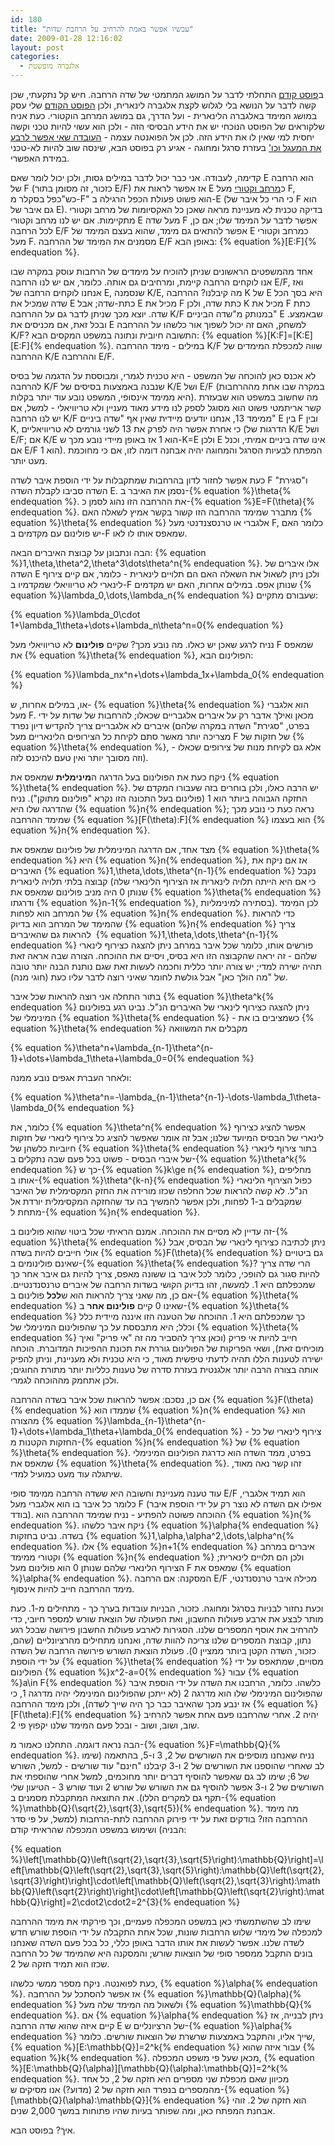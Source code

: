 ```yaml
---
id: 180
title: "עכשיו אפשר באמת להרחיב על הרחבת שדות"
date: 2009-01-28 12:16:02
layout: post
categories: 
  - אלגברה מופשטת
---
```

ב<a href="http://www.gadial.net/2009/01/06/field_extensions/">פוסט קודם</a> התחלתי לדבר על המושג המתמטי של שדה הרחבה. חיש קל נתקעתי, שכן קשה לדבר על הנושא בלי לגלוש לקצת אלגברה לינארית, ולכן <a href="http://www.gadial.net/2009/01/21/n_dimensions_intro/">הפוסט הקודם</a> שלי עסק במושג המימד באלגברה הלינארית - ועל הדרך, גם במושג המרחב הוקטורי. כעת אניח שלקוראים של הפוסט הנוכחי יש את הידע הבסיסי הזה - ולכן הוא עשוי להיות טכני וקשה יחסית למי שאין לו את הידע הזה. לכן אל הפואנטה עצמה - <a href="http://he.wikipedia.org/wiki/%D7%94%D7%91%D7%A2%D7%99%D7%95%D7%AA_%D7%94%D7%92%D7%90%D7%95%D7%9E%D7%98%D7%A8%D7%99%D7%95%D7%AA_%D7%A9%D7%9C_%D7%99%D7%9E%D7%99_%D7%A7%D7%93%D7%9D">העובדה שאי אפשר לרבע את המעגל וכו'</a> בעזרת סרגל ומחוגה - אגיע רק בפוסט הבא, שינסה שוב להיות לא-טכני במידת האפשרי.

קדימה, לעבודה. אני כבר יכול לדבר במילים גסות, ולכן יכול לומר שאם E הוא הרחבה של F (כזכור, זה מסומן בתור E/F) אז אפשר לראות את E כ<a href="http://he.wikipedia.org/wiki/%D7%9E%D7%A8%D7%97%D7%91_%D7%95%D7%A7%D7%98%D7%95%D7%A8%D7%99">מרחב וקטורי</a> מעל F, כש"כפל בסקלר מ-F" הוא פשוט פעולת הכפל הרגילה ב-E (כי הרי כל איבר של F הוא גם איבר של E). בדיקה טכנית לא מעניינת מראה שאכן כל האקסיומות של מרחב וקטורי מתקיימות. אם יש לנו מרחב וקטורי E מעל שדה F אפשר לדבר על המימד שלו; אם כן, לכל הרחבה E/F אפשר להתאים גם מימד, שהוא בעצם המימד של E כמרחב וקטורי מעל F. מסמנים את המימד של ההרחבה E/F באופן הבא: {% equation %}[E:F]{% endequation %}.

אחד מהמשפטים הראשונים שניתן להוכיח על מימדים של הרחבות עוסק במקרה שבו אנו לוקחים הרחבה קיימת, ומרחיבים גם אותה. כלומר, אם יש לנו הרחבה E/F, ואז אנחנו לוקחים הרחבה של E, שנסמנה K/E, מה קיבלנו? ההרחבה K של E היא בסך הכל שדה שמכיל את E כתת-שדה; אבל E מכיל את F כתת שדה, ולכן K מכיל את F כתת שדה. יוצא מכך שניתן לדבר גם על ההרחבה K/F במנותק מ"שדה הביניים" E שבאמצע. ובכל זאת, אם מכניסים את E למשחק, האם זה יכול לשפוך אור כלשהו על ההרחבה K/F? התשובה חיובית ונתונה במשפט המקסים הבא: {% equation %}[K:F]=[K:E][E:F]{% endequation %}. במילים - מימד ההרחבה K/F שווה למכפלת המימדים של ההרחבה K/E וההרחבה E/F.

לא אכנס כאן להוכחה של המשפט - היא טכנית לגמרי, ומבוססת על הדגמה של בסיס להרחבה K/F שנבנה באמצעות בסיסים של K/E ושל E/F (במקרה שבו אחת מההרחבות היא ממימד אינסופי, המשפט נובע עוד יותר בקלות). מה שחשוב במשפט הוא שבעזרת קשר אריתמטי פשוט הוא מסוגל לספק לנו מידע מאוד מעניין ולא טריוויאלי - למשל, אם יש לנו הרחבה K/F ממימד 13, אנחנו יודעים מיידית שאין אף "שדה ביניים" E בין F ובין K, כי אחרת אפשר היה לפרק את 13 לשני גורמים לא טריוויאליים (הדרגות של K/E ושל E/F; אם K/E הוא 1 אז באופן מיידי נובע מכך ש-K=E ולכן E אינו שדה ביניים אמיתי, וכנל אם E/F הוא 1). המפתח לבעיות הסרגל והמחוגה יהיה אבחנה דומה לזו, אם כי מחוכמת מעט יותר.

כעת אפשר לחזור לדון בהרחבות שמתקבלות על ידי הוספת איבר לשדה F ו"סגירת" השדה סביבו לקבלת השדה E. נסמן את האיבר ב-{% equation %}\theta{% endequation %}. את ההרחבה הזו נהוג לסמן כ-{% equation %}E=F(\theta){% endequation %}. מתברר שמימד ההרחבה הזו קשור בקשר אמיץ לשאלה האם {% equation %}\theta{% endequation %} אלגברי או טרנסצנדנטי מעל F, כלומר האם יש פולינום עם מקדמים ב-F שמאפס אותו לו לאו.

הבה ונתבונן על קבוצת האיברים הבאה: {% equation %}1,\theta,\theta^2,\theta^3\dots\theta^n{% endequation %}. אלו איברים של השדה E ולכן ניתן לשאול את השאלה האם הם תלויים לינארית - כלומר, אם קיים צירוף לינארי לא טריוויאלי שמקדמיו ב-F שנותן אפס. במילים אחרות, האם יש מקדמים {% equation %}\lambda_0,\dots,\lambda_n{% endequation %} שעבורם מתקיים:

{% equation %}\lambda_0\cdot 1+\lambda_1\theta+\dots+\lambda_n\theta^n=0{% endequation %}

נניח לרגע שאכן יש כאלו. מה נובע מכך? שקיים <strong>פולינום</strong> לא טריוויאלי מעל F שמאפס את {% equation %}\theta{% endequation %}, הפולינום הבא:

{% equation %}\lambda_nx^n+\dots+\lambda_1x+\lambda_0{% endequation %}

או, במילים אחרות, ש- {% equation %}\theta{% endequation %} הוא אלגברי מעל F. מכאן ואילך אדבר רק על איברים אלגבריים שכאלו; להרחבות של שדות על ידי איברים לא אלגבריים צריך להקדיש דיון נפרד (בפרט, "סגירת" השדה במקרה שלהם מצריכה יותר מאשר סתם לקיחת כל הצירופים הלינאריים מעל F של חזקות של {% equation %}\theta{% endequation %}, אלא גם לקיחת מנות של צירופים שכאלו - וזה מסובך יותר ואין טעם להיכנס לזה).

ניקח כעת את הפולינום בעל הדרגה ה<strong>מינימלית</strong> שמאפס את {% equation %}\theta{% endequation %}. יש הרבה כאלו, ולכן בוחרים בזה שעבורו המקדם של החזקה הגבוהה ביותר הוא 1 (פולינום בעל התכונה הזו נקרא "פולינום מתוקן"). נניח שהדרגה שלו היא {% equation %}n{% endequation %}; נראה כעת כי נובע מכך שמימד ההרחבה {% equation %}[F(\theta):F]{% endequation %} הוא בעצמו {% equation %}n{% endequation %}.

מצד אחד, אם הדרגה המינימלית של פולינום שמאפס את {% equation %}\theta{% endequation %} היא {% equation %}n{% endequation %}, אז אם ניקח את האיברים {% equation %}1,\theta,\dots,\theta^{n-1}{% endequation %} נקבל קבוצה בלתי תלויה לינארית (כי אם היא הייתה תלויה לינארית אז הצירוף הלינארי שלה שנותן 0 היה מניב פולינום שמאפס את {% equation %}\theta{% endequation %} ודרגתו {% equation %}n-1{% endequation %}, בסתירה למינימליות). לכן המימד של המרחב הוא לפחות {% equation %}n{% endequation %}. כדי להראות שהמימד של המרחב הוא בדיוק {% equation %}n{% endequation %} צריך להראות גם שהאיברים  {% equation %}1,\theta,\dots,\theta^{n-1}{% endequation %} פורשים אותו, כלומר שכל איבר במרחב ניתן להצגה כצירוף לינארי שלהם - זה יראה שהקבוצה הזו היא בסיס, ויסיים את ההוכחה. הצורה שבה אראה זאת תהיה ישירה למדי; יש צורה יותר כללית וחכמה לעשות זאת שגם נותנת הבנה יותר טובה של "מה הולך כאן" אבל גולשת לחומר שאיני רוצה לדבר עליו כעת (חוגי מנה).

בתור התחלה אני רוצה להראות שכל איבר {% equation %}\theta^k{% endequation %} ניתן להצגה כצירוף לינארי של האיברים הנ"ל. נביט רגע בפולינום המינימלי של {% equation %}\theta{% endequation %} - כשמציבים בו את {% equation %}\theta{% endequation %} מקבלים את המשוואה

{% equation %}\theta^n+\lambda_{n-1}\theta^{n-1}+\dots+\lambda_1\theta+\lambda_0=0{% endequation %}

ולאחר העברת אגפים נובע ממנה:

{% equation %}\theta^n=-\lambda_{n-1}\theta^{n-1}-\dots-\lambda_1\theta-\lambda_0{% endequation %}

כלומר, את {% equation %}\theta^n{% endequation %} אפשר להציג כצירוף לינארי של הבסיס המיועד שלנו; אבל זה אומר שאפשר להציג כל צירוף לינארי של חזקות חיוביות כלשהן של {% equation %}\theta{% endequation %} בתור צירוף לינארי של איברי הבסיס - פשוט בכל פעם שבה נתקלים ב-{% equation %}\theta^k{% endequation %} כך ש-{% equation %}k\ge n{% endequation %}, מחליפים אותו ב-{% equation %}\theta^{k-n}{% endequation %} כפול הצירוף הלינארי הנ"ל. לא קשה להראות שכל החלפה שכזו מורידה את החזק המקסימלית של האיבר שמקבלים ב-1 לפחות, ולכן אפשר להמשיך בה עד שהחזקה המקסימלית יורדת אל מתחת ל-{% equation %}n{% endequation %}.

זה עדיין לא מסיים את ההוכחה. אמנם הראיתי שכל ביטוי שהוא פולינום ב-{% equation %}\theta{% endequation %} ניתן לכתיבה כצירוף לינארי של הבסיס, אבל אולי חייבים להיות בשדה {% equation %}F(\theta){% endequation %} גם ביטויים שאינם פולינומים ב-{% equation %}\theta{% endequation %}? הרי שדה צריך להיות סגור גם להופכי, כלומר לכל איבר בו ששונה מאפס, צריך להיות גם איבר אחר כך שמכפלתם היא 1. למעשה, זהו בדיוק הקושי בשדות הרחבה של איברים טרנסנדנטיים. אם כן, מה שאני צריך להראות הוא ש<strong>לכל</strong> פולינום ב-{% equation %}\theta{% endequation %} שאינו 0 קיים <strong>פולינום אחר</strong> ב-{% equation %}\theta{% endequation %} כך שמכפלתם היא 1. ההוכחה של הטענה הזו איננה מיידית כלל וכלל; היא מתבססת על כך שהפולינום המינימלי של {% equation %}\theta{% endequation %} חייב להיות אי פריק (וכאן צריך להסביר מה זה "אי פריק" ואיך מוכיחים זאת), ושאי הפריקות של הפולינום גוררת את תכונת ההפיכות המדוברת. הוכחה ישירה לטענות הללו תהיה לדעתי טיפשית מאוד, כי היא טכנית ולא מעניינת, וניתן להפיק אותה בצורה הרבה יותר אלגנטית בעזרת סדרה של טענות כלליות יותר מתורת החוגים; ולכן אתחמק מההוכחה לגמרי.

אם כן, נסכם: אפשר להראות שכל איבר בשדה ההרחבה {% equation %}F(\theta){% endequation %} שממדו הוא {% equation %}n{% endequation %} הוא מהצורה {% equation %}\lambda_{n-1}\theta^{n-1}+\dots+\lambda_1\theta+\lambda_0{% endequation %} - צירוף לינארי של כל החזקות הקטנות מ-{% equation %}n{% endequation %} של {% equation %}\theta{% endequation %}. בפרט, ממד השדה הוא כדרגת הפולינום המינימלי שמאפס את {% equation %}\theta{% endequation %}. זהו קשר נאה מאוד, שיתגלה עוד מעט כמועיל למדי.

עוד טענה מעניינת וחשובה היא ששדה הרחבה ממימד סופי E/F הוא תמיד אלגברי, כלומר כל איבר בו הוא אלגברי מעל F (אפילו אם השדה לא נוצר רק על ידי הוספת איבר בודד). ההוכחה פשוטה להפתיע - נניח שמימד ההרחבה הוא {% equation %}n{% endequation %}. ניקח איבר כלשהו {% equation %}\alpha{% endequation %} בשדה. נביט בחזקות {% equation %}1,\alpha,\alpha^2,\dots,\alpha^n{% endequation %}. אלו {% equation %}n+1{% endequation %} איברים במרחב וקטורי ממימד {% equation %}n{% endequation %} ולכן הם תלויים לינארית; הצירוף הלינארי שלהם שנותן 0 הוא פולינום מעל F שמאפס את {% equation %}\alpha{% endequation %}. המסקנה: אם הרחבה E/F מכילה איבר טרנסנדנטי, מימד ההרחבה חייב להיות אינסוף.

וכעת נחזור לבניות בסרגל ומחוגה. כזכור, הבניות עובדות בערך כך - מתחילים מ-1. כעת מותר לבצע את ארבע פעולות החשבון, ואת הפעולה של הוצאת שורש למספר חיובי, כדי להרחיב את אוסף המספרים שלנו. הסגירות לארבע פעולות החשבון פירושה שבכל רגע נתון, קבוצת המספרים שלנו צריכה להוות שדה, ואנחנו מתחילים מהרציונליים (שהם, כזכור, השדה הקטן ביותר ממציין 0). פעולת הוצאת השורש פירושה הרחבה של השדה על ידי הוספת {% equation %}\theta{% endequation %} מסויים, שמתאפס על ידי הפולינום {% equation %}x^2-a=0{% endequation %} עבור {% equation %}a\in F{% endequation %} כלשהו. כלומר, הרחבנו את השדה על ידי הוספת איבר שהפולינום המינימלי שלו הוא מדרגה 2 (לא ייתכן שהפולינום המינימלי יהיה מדרגה 1, כי אז ינבע מכך שהאיבר כבר כך היה שייך לשדה), ולכן מימד ההרחבה {% equation %}[F(\theta):F]{% endequation %} יהיה 2. אחרי שהרחבנו פעם אחת אפשר להרחיב שוב, ושוב, ושוב - ובכל פעם המימד שלנו יקפוץ פי 2.

הבה נראה דוגמה. התחלנו כאמור מ-{% equation %}F=\mathbb{Q}{% endequation %}. נניח שאנחנו מוסיפים את השורשים של 2, 3 ו-5, בהתאמה (שימו לב שאחרי שהוספנו את השורשים של 2 ו-3 קיבלנו "חינם" עוד שורשים - למשל, השורש של 6; שימו לב גם שאפשר להוסיף דברים יותר מחוכמים, למשל אחרי שהוספתי את השורשים של 2 ו-3 אפשר להוסיף גם את השורש של שורש 2 ועוד שורש 3 - הטיעון שלי תקף גם למקרים הללו). את התוצאה המתקבלת מסמנים ב-{% equation %}\mathbb{Q}(\sqrt{2},\sqrt{3},\sqrt{5}){% endequation %}. מה מימד ההרחבה הזו? בודקים זאת על ידי פירוק ההרחבה לתת-הרחבות (למשל, על פי סדר הבניה) ושימוש במשפט המכפלה שהראיתי קודם:

{% equation %}\left[\mathbb{Q}\left(\sqrt{2},\sqrt{3},\sqrt{5}\right):\mathbb{Q}\right]=\left[\mathbb{Q}\left(\sqrt{2},\sqrt{3},\sqrt{5}\right):\mathbb{Q}\left(\sqrt{2},\sqrt{3}\right)\right]\cdot\left[\mathbb{Q}\left(\sqrt{2},\sqrt{3}\right):\mathbb{Q}\left(\sqrt{2}\right)\right]\cdot\left[\mathbb{Q}\left(\sqrt{2}\right):\mathbb{Q}\right]=2\cdot2\cdot2=2^{3}{% endequation %}

שימו לב שהשתמשתי כאן במשפט המכפלה פעמיים, וכך פירקתי את מימד ההרחבה למכפלה של מימדי שלוש הרחבות שונות, שכל אחת התקבלה על ידי הוספת שורש חדש לשדה שלנו. אפשר לעשות את אותו הדבר באופן כללי, כל בכל פעם השדה שאנחנו בונים התקבל ממספר סופי של הוצאות שורש; והמסקנה היא שהמימד של כל הרחבה שכזו הוא תמיד חזקה של 2.

כעת לפואנטה. ניקח מספר ממשי כלשהו, {% equation %}\alpha{% endequation %}. אז אפשר להסתכל על ההרחבה {% equation %}\mathbb{Q}(\alpha){% endequation %} ולשאול מה המימד שלה מעל {% equation %}\mathbb{Q}{% endequation %}. אם {% equation %}\alpha{% endequation %} ניתן לבנייה, אז קיים איזה שהוא שדה הרחבה E של הרציונליים ש-{% equation %}\alpha{% endequation %} שייך אליו, והתקבל באמצעות שרשרת של הוצאות שורשים. כלומר, {% equation %}[E:\mathbb{Q}]=2^k{% endequation %} עבור איזה שהוא {% equation %}k{% endequation %}. מכאן שעל פי משפט המכפלה, {% equation %}[E:\mathbb{Q}(\alpha)][\mathbb{Q}(\alpha):\mathbb{Q}]=2^k{% endequation %}. מכיוון שאם מכפלת שני מספרים היא חזקה של 2, כל אחד מהמספרים בנפרד הוא חזקה של 2 (מדוע?) אנו מסיקים ש-{% equation %}[\mathbb{Q}(\alpha):\mathbb{Q}]{% endequation %} הוא חזקה של 2. זוהי אבחנת המפתח כאן, ומה שפותר בעיות שהיו פתוחות במשך 2,000 שנים.

איך? בפוסט הבא.

